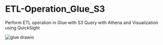 # ETL-Operation_Glue_S3
Perform ETL operation in Glue with S3 Query with Athena and Visualization using QuickSight

![glue drawio](https://user-images.githubusercontent.com/53235392/228787543-540b2aec-d070-485f-9268-4fff877c00a6.png)
